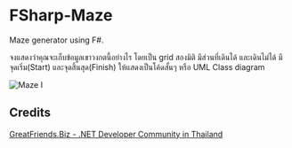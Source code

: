 FSharp-Maze
===========

Maze generator using F#.

จงแสดงว่าคุณจะเก็บข้อมูลเขาวงกตนี้อย่างไร โดยเป็น grid สองมิติ มีส่วนที่เดินได้ และเดินไม่ได้ มีจุดเริ่ม(Start) และจุดสิ้นสุด(Finish) ให้แสดงเป็นโค้ดสั้นๆ หรือ UML Class diagram 

![Maze I](https://raw.github.com/kimsk/FSharp-Maze/master/images/maze-greatfriends.biz-.net-dev.jpg)

## Credits
[GreatFriends.Biz - .NET Developer Community in Thailand](https://www.facebook.com/groups/greatfriends.biz/)

